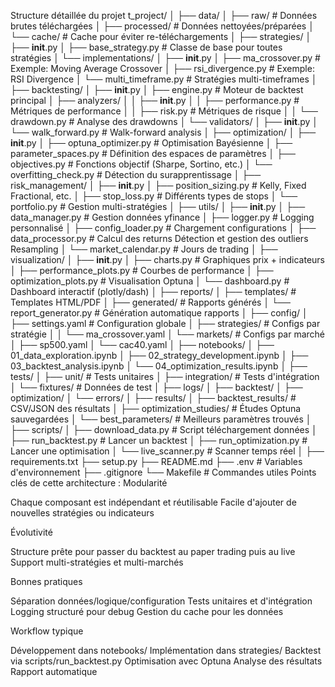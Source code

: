 Structure détaillée du projet
t_project/
│
├── data/
│   ├── raw/                      # Données brutes téléchargées
│   ├── processed/                 # Données nettoyées/préparées
│   └── cache/                     # Cache pour éviter re-téléchargements
│
├── strategies/
│   ├── __init__.py
│   ├── base_strategy.py          # Classe de base pour toutes stratégies
│   └── implementations/
│       ├── __init__.py
│       ├── ma_crossover.py       # Exemple: Moving Average Crossover
│       ├── rsi_divergence.py     # Exemple: RSI Divergence
│       └── multi_timeframe.py    # Stratégies multi-timeframes
│
├── backtesting/
│   ├── __init__.py
│   ├── engine.py                  # Moteur de backtest principal
│   ├── analyzers/
│   │   ├── __init__.py
│   │   ├── performance.py        # Métriques de performance
│   │   ├── risk.py               # Métriques de risque
│   │   └── drawdown.py          # Analyse des drawdowns
│   └── validators/
│       ├── __init__.py
│       └── walk_forward.py       # Walk-forward analysis
│
├── optimization/
│   ├── __init__.py
│   ├── optuna_optimizer.py       # Optimisation Bayésienne
│   ├── parameter_spaces.py       # Définition des espaces de paramètres
│   ├── objectives.py             # Fonctions objectif (Sharpe, Sortino, etc.)
│   └── overfitting_check.py      # Détection du surapprentissage
│
├── risk_management/
│   ├── __init__.py
│   ├── position_sizing.py        # Kelly, Fixed Fractional, etc.
│   ├── stop_loss.py             # Différents types de stops
│   └── portfolio.py             # Gestion multi-stratégies
│
├── utils/
│   ├── __init__.py
│   ├── data_manager.py          # Gestion données yfinance 
│   ├── logger.py                # Logging personnalisé
│   ├── config_loader.py         # Chargement configurations
│   ├── data_processor.py        # Calcul des returns  Détection et gestion des outliers  Resampling 
│   └── market_calendar.py       # Jours de trading
│
├── visualization/
│   ├── __init__.py
│   ├── charts.py                 # Graphiques prix + indicateurs
│   ├── performance_plots.py      # Courbes de performance
│   ├── optimization_plots.py     # Visualisation Optuna
│   └── dashboard.py             # Dashboard interactif (plotly/dash)
│
├── reports/
│   ├── templates/                # Templates HTML/PDF
│   ├── generated/                # Rapports générés
│   └── report_generator.py      # Génération automatique rapports
│
├── config/
│   ├── settings.yaml             # Configuration globale
│   ├── strategies/               # Configs par stratégie
│   │   └── ma_crossover.yaml
│   └── markets/                  # Configs par marché
│       ├── sp500.yaml
│       └── cac40.yaml
│
├── notebooks/
│   ├── 01_data_exploration.ipynb
│   ├── 02_strategy_development.ipynb
│   ├── 03_backtest_analysis.ipynb
│   └── 04_optimization_results.ipynb
│
├── tests/
│   ├── unit/                     # Tests unitaires
│   ├── integration/              # Tests d'intégration
│   └── fixtures/                 # Données de test
│
├── logs/
│   ├── backtest/
│   ├── optimization/
│   └── errors/
│
├── results/
│   ├── backtest_results/         # CSV/JSON des résultats
│   ├── optimization_studies/      # Études Optuna sauvegardées
│   └── best_parameters/          # Meilleurs paramètres trouvés
│
├── scripts/
│   ├── download_data.py          # Script téléchargement données
│   ├── run_backtest.py          # Lancer un backtest
│   ├── run_optimization.py       # Lancer une optimisation
│   └── live_scanner.py          # Scanner temps réel
│
├── requirements.txt
├── setup.py
├── README.md
├── .env                          # Variables d'environnement
├── .gitignore
└── Makefile                      # Commandes utiles
Points clés de cette architecture :
Modularité

Chaque composant est indépendant et réutilisable
Facile d'ajouter de nouvelles stratégies ou indicateurs

Évolutivité

Structure prête pour passer du backtest au paper trading puis au live
Support multi-stratégies et multi-marchés

Bonnes pratiques

Séparation données/logique/configuration
Tests unitaires et d'intégration
Logging structuré pour debug
Gestion du cache pour les données

Workflow typique

Développement dans notebooks/
Implémentation dans strategies/
Backtest via scripts/run_backtest.py
Optimisation avec Optuna
Analyse des résultats
Rapport automatique